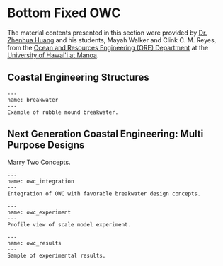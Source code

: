 # Bottom Fixed OWC
The material contents presented in this section were provided by [Dr. Zhenhua Huang](https://www.soest.hawaii.edu/ore/people/faculty/zhenhua-huang/) and his students, Mayah Walker and Clink C. M. Reyes, from the [Ocean and Resources Engineering (ORE) Department](https://www.soest.hawaii.edu/ore/) at the [University of Hawai'i at Manoa](https://manoa.hawaii.edu/). 

## Coastal Engineering Structures
```{figure} ./images/classic_breakwater.png
---
name: breakwater
---
Example of rubble mound breakwater.
```

## Next Generation Coastal Engineering: Multi Purpose Designs
Marry Two Concepts.
```{figure} ./images/integration.png
---
name: owc_integration
---
Integration of OWC with favorable breakwater design concepts.
```

```{figure} ./images/experiment.png
---
name: owc_experiment
---
Profile view of scale model experiment.
```

```{figure} ./images/result_sample.png
---
name: owc_results
---
Sample of experimental results.
```
